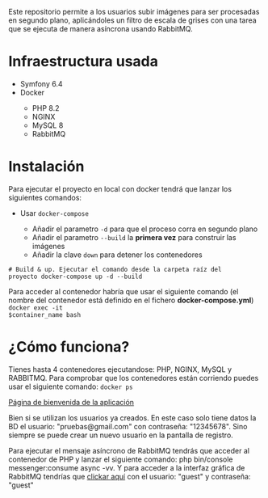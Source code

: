 Este repositorio permite a los usuarios subir imágenes para ser procesadas en segundo plano, aplicándoles un filtro de escala de grises con una tarea que se ejecuta de manera asíncrona usando RabbitMQ.

<h1>Infraestructura usada</h1>
<ul>
  <li>Symfony 6.4</li>
  <li>Docker</li>
  <ul>
    <li>PHP 8.2</li>
    <li>NGINX</li>
    <li>MySQL 8</li>
    <li>RabbitMQ</li>
  </ul>
</ul>

<h1>Instalación</h1>
Para ejecutar el proyecto en local con docker tendrá que lanzar los siguientes comandos:
<ul>
  <li>Usar <code>docker-compose</code></li>
  <ul>
    <li>Añadir el parametro <code>-d</code> para que el proceso corra en segundo plano</li>
    <li>Añadir el parametro <code>--build</code> la <strong>primera vez</strong> para construir las imágenes</li>
    <li>Añadir la clave <code>down</code> para detener los contenedores</li>
  </ul>
</ul>

<code># Build & up. Ejecutar el comando desde la carpeta raíz del proyecto
docker-compose up -d --build
</code>

Para acceder al contenedor habría que usar el siguiente comando (el nombre del contenedor está definido en el fichero <strong>docker-compose.yml</strong>)
<code>docker exec -it $container_name bash</code>

<h1>¿Cómo funciona?</h1>
Tienes hasta 4 contenedores ejecutandose: PHP, NGINX, MySQL y RABBITMQ. Para comprobar que los contenedores están corriendo puedes usar el siguiente comando:
<code>docker ps</code>
<p><a href="http://localhost/login">Página de bienvenida de la aplicación</a></p>
<p>Bien si se utilizan los usuarios ya creados. En este caso solo tiene datos la BD el usuario: "pruebas@gmail.com" con contraseña: "12345678". Sino siempre se puede crear un nuevo usuario en 
la pantalla de registro.</p>
<p>Para ejecutar el mensaje asíncrono de RabbitMQ tendrás que acceder al contenedor de PHP y lanzar el siguiente comando: php bin/console messenger:consume async -vv. Y para acceder
a la interfaz gráfica de RabbitMQ tendrías que <a href="http://localhost:15672">clickar aquí</a> con el usuario: "guest" y contraseña: "guest"</p>
